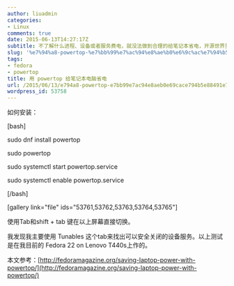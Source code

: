 ```yaml
---
author: liuadmin
categories:
- Linux
comments: true
date: 2015-06-13T14:27:17Z
subtitle: 不了解什么进程、设备或者服务费电，就没法做到合理的给笔记本省电，开源世界里最不缺的就是活雷锋，想要什么工具只需要搜一下便可以发现到一堆。本文介绍一个查看笔记本电脑耗电情况的工具powertop。
slug: '%e7%94%a8-powertop-%e7%bb%99%e7%ac%94%e8%ae%b0%e6%9c%ac%e7%94%b5%e8%84%91%e7%9c%81%e7%94%b5'
tags:
- fedora
- powertop
title: 用 powertop 给笔记本电脑省电
url: /2015/06/13/e794a8-powertop-e7bb99e7ac94e8aeb0e69cace794b5e88491e79c81e794b5/
wordpress_id: 53758
---
```


如何安装：

[bash]

sudo dnf install powertop

sudo powertop

sudo systemctl start powertop.service

sudo systemctl enable powertop.service

[/bash]

[gallery link="file" ids="53761,53762,53763,53764,53765"]

使用Tab和shift + tab 键在以上屏幕直接切换。

我发现我主要使用 Tunables 这个tab来找出可以安全关闭的设备服务。以上测试是在我目前的 Fedora 22 on Lenovo T440s上作的。

本文参考：[http://fedoramagazine.org/saving-laptop-power-with-powertop/](http://fedoramagazine.org/saving-laptop-power-with-powertop/)
